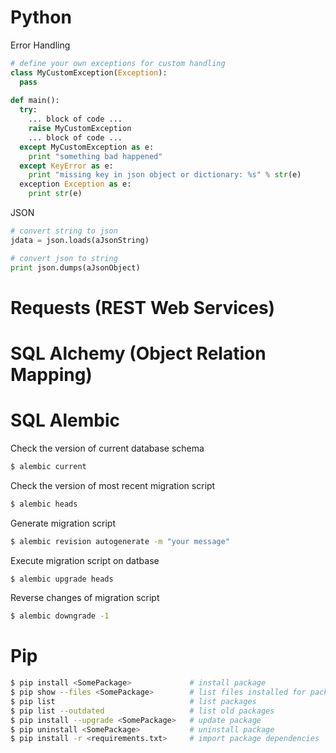 # Python

Error Handling
```python
# define your own exceptions for custom handling
class MyCustomException(Exception):
  pass
  
def main():
  try: 
    ... block of code ...
    raise MyCustomException
    ... block of code ...
  except MyCustomException as e:
    print "something bad happened"
  except KeyError as e:
    print "missing key in json object or dictionary: %s" % str(e)
  exception Exception as e:
    print str(e)
```

JSON
```python
# convert string to json 
jdata = json.loads(aJsonString)

# convert json to string
print json.dumps(aJsonObject)
```

# Requests (REST Web Services)


# SQL Alchemy (Object Relation Mapping)

# SQL Alembic

Check the version of current database schema
```bash
$ alembic current
```

Check the version of most recent migration script
```bash
$ alembic heads
```

Generate migration script
```bash
$ alembic revision autogenerate -m "your message"
```

Execute migration script on datbase
```bash
$ alembic upgrade heads
```

Reverse changes of migration script
```bash
$ alembic downgrade -1
```

# Pip
```bash
$ pip install <SomePackage>             # install package
$ pip show --files <SomePackage>        # list files installed for packaged
$ pip list                              # list packages
$ pip list --outdated                   # list old packages
$ pip install --upgrade <SomePackage>   # update package
$ pip uninstall <SomePackage>           # uninstall package
$ pip install -r <requirements.txt>     # import package dependencies
```

